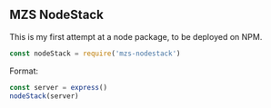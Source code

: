 ## MZS NodeStack

This is my first attempt at a node package, to be deployed on NPM.

```js
const nodeStack = require('mzs-nodestack')
```

Format:

```js
const server = express()
nodeStack(server)
```
